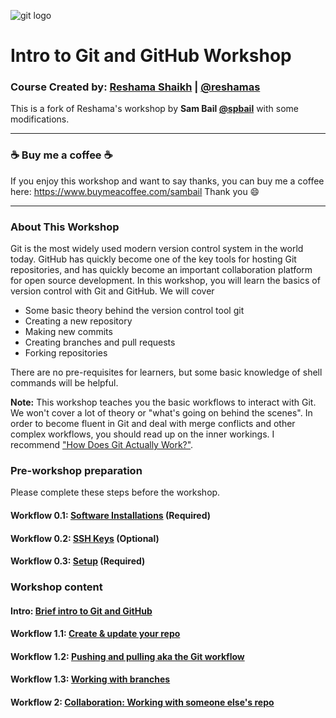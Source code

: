 ![git logo](images/git.png)

# Intro to Git and GitHub Workshop

### Course Created by:  [Reshama Shaikh](https://reshamas.github.io) | [@reshamas](https://twitter.com/reshamas)

This is a fork of Reshama's workshop by **Sam Bail [@spbail](http://twitter.com/spbail)** with some modifications.

---

### ☕ Buy me a coffee ☕

If you enjoy this workshop and want to say thanks, you can buy me a coffee here: https://www.buymeacoffee.com/sambail
Thank you 😄

---

### About This Workshop

Git is the most widely used modern version control system in the world today. GitHub has quickly become one of the key tools for hosting Git repositories, and has quickly become an important collaboration platform for open source development. In this workshop, you will learn the basics of version control with Git and GitHub. We will cover
- Some basic theory behind the version control tool git
- Creating a new repository
- Making new commits
- Creating branches and pull requests
- Forking repositories

There are no pre-requisites for learners, but some basic knowledge of shell commands will be helpful.

**Note:** This workshop teaches you the basic workflows to interact with Git. We won't cover a lot of theory or "what's going on behind the scenes". In order to become fluent in Git and deal with merge conflicts and other complex workflows, you should read up on the inner workings. I recommend ["How Does Git Actually Work?"](https://www.raywenderlich.com/books/advanced-git/v1.0/chapters/1-how-does-git-actually-work).


### Pre-workshop preparation

Please complete these steps before the workshop.

#### Workflow 0.1:  [Software Installations](workflows/w_0_1_installs.md) (Required)

#### Workflow 0.2:  [SSH Keys](workflows/w_0_2_ssh_keys.md) (Optional)

#### Workflow 0.3:  [Setup](workflows/w_0_3_setup.md) (Required)

### Workshop content

#### Intro: [Brief intro to Git and GitHub](workflows/intro.md)

#### Workflow 1.1: [Create & update your repo](workflows/w_1_1_create_inspect_myrepo.md)
  
#### Workflow 1.2: [Pushing and pulling aka the Git workflow](/workflows/w_1_2_git_workflow.md)

#### Workflow 1.3: [Working with branches](workflows/w_1_3_branches.md)

#### Workflow 2: [Collaboration: Working with someone else's repo](workflows/w_2_pull_request_org_repo.md)




